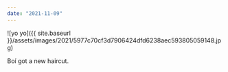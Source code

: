 ```yaml
---
date: "2021-11-09"
---
```


![yo yo]({{ site.baseurl }}/assets/images/2021/5977c70cf3d7906424dfd6238aec593805059148.jpg)

Boí got a new haircut.
